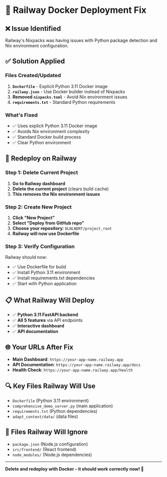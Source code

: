 # 🔧 Railway Docker Deployment Fix

## ❌ **Issue Identified**
Railway's Nixpacks was having issues with Python package detection and Nix environment configuration.

## ✅ **Solution Applied**

### **Files Created/Updated**
1. **`Dockerfile`** - Explicit Python 3.11 Docker image
2. **`railway.json`** - Use Docker builder instead of Nixpacks
3. **Removed `nixpacks.toml`** - Avoid Nix environment issues
4. **`requirements.txt`** - Standard Python requirements

### **What's Fixed**
- ✅ Uses explicit Python 3.11 Docker image
- ✅ Avoids Nix environment complexity
- ✅ Standard Docker build process
- ✅ Clear Python environment

## 🚀 **Redeploy on Railway**

### **Step 1: Delete Current Project**
1. **Go to Railway dashboard**
2. **Delete the current project** (clears build cache)
3. **This removes the Nix environment issues**

### **Step 2: Create New Project**
1. **Click "New Project"**
2. **Select "Deploy from GitHub repo"**
3. **Choose your repository**: `DLNLNDRT/project_root`
4. **Railway will now use Dockerfile**

### **Step 3: Verify Configuration**
Railway should now:
- ✅ Use Dockerfile for build
- ✅ Install Python 3.11 environment
- ✅ Install requirements.txt dependencies
- ✅ Start with Python application

## 📋 **What Railway Will Deploy**
- ✅ **Python 3.11 FastAPI backend**
- ✅ **All 5 features** via API endpoints
- ✅ **Interactive dashboard**
- ✅ **API documentation**

## 🌐 **Your URLs After Fix**
- **Main Dashboard**: `https://your-app-name.railway.app`
- **API Documentation**: `https://your-app-name.railway.app/docs`
- **Health Check**: `https://your-app-name.railway.app/health`

## 🔍 **Key Files Railway Will Use**
- `Dockerfile` (Python 3.11 environment)
- `comprehensive_demo_server.py` (main application)
- `requirements.txt` (Python dependencies)
- `adapt_context/data/` (data files)

## 🚫 **Files Railway Will Ignore**
- `package.json` (Node.js configuration)
- `src/frontend/` (React frontend)
- `node_modules/` (Node.js dependencies)

---

**Delete and redeploy with Docker - it should work correctly now! 🎉**
